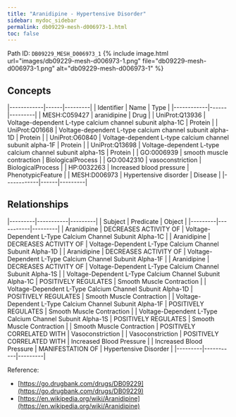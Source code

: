 ```yaml
---
title: "Aranidipine - Hypertensive Disorder"
sidebar: mydoc_sidebar
permalink: db09229-mesh-d006973-1.html
toc: false 
---
```



Path ID: `DB09229_MESH_D006973_1`
{% include image.html url="images/db09229-mesh-d006973-1.png" file="db09229-mesh-d006973-1.png" alt="db09229-mesh-d006973-1" %}

## Concepts

|------------|------|---------|
| Identifier | Name | Type    |
|------------|------|---------|
| MESH:C059427 | aranidipine | Drug |
| UniProt:Q13936 | Voltage-dependent L-type calcium channel subunit alpha-1C | Protein |
| UniProt:Q01668 | Voltage-dependent L-type calcium channel subunit alpha-1D | Protein |
| UniProt:O60840 | Voltage-dependent L-type calcium channel subunit alpha-1F | Protein |
| UniProt:Q13698 | Voltage-dependent L-type calcium channel subunit alpha-1S | Protein |
| GO:0006939 | smooth muscle contraction | BiologicalProcess |
| GO:0042310 | vasoconstriction | BiologicalProcess |
| HP:0032263 | Increased blood pressure | PhenotypicFeature |
| MESH:D006973 | Hypertensive disorder | Disease |
|------------|------|---------|

## Relationships

|---------|-----------|---------|
| Subject | Predicate | Object  |
|---------|-----------|---------|
| Aranidipine | DECREASES ACTIVITY OF | Voltage-Dependent L-Type Calcium Channel Subunit Alpha-1C |
| Aranidipine | DECREASES ACTIVITY OF | Voltage-Dependent L-Type Calcium Channel Subunit Alpha-1D |
| Aranidipine | DECREASES ACTIVITY OF | Voltage-Dependent L-Type Calcium Channel Subunit Alpha-1F |
| Aranidipine | DECREASES ACTIVITY OF | Voltage-Dependent L-Type Calcium Channel Subunit Alpha-1S |
| Voltage-Dependent L-Type Calcium Channel Subunit Alpha-1C | POSITIVELY REGULATES | Smooth Muscle Contraction |
| Voltage-Dependent L-Type Calcium Channel Subunit Alpha-1D | POSITIVELY REGULATES | Smooth Muscle Contraction |
| Voltage-Dependent L-Type Calcium Channel Subunit Alpha-1F | POSITIVELY REGULATES | Smooth Muscle Contraction |
| Voltage-Dependent L-Type Calcium Channel Subunit Alpha-1S | POSITIVELY REGULATES | Smooth Muscle Contraction |
| Smooth Muscle Contraction | POSITIVELY CORRELATED WITH | Vasoconstriction |
| Vasoconstriction | POSITIVELY CORRELATED WITH | Increased Blood Pressure |
| Increased Blood Pressure | MANIFESTATION OF | Hypertensive Disorder |
|---------|-----------|---------|

Reference: 
  - [https://go.drugbank.com/drugs/DB09229](https://go.drugbank.com/drugs/DB09229)
  - [https://en.wikipedia.org/wiki/Aranidipine](https://en.wikipedia.org/wiki/Aranidipine)
